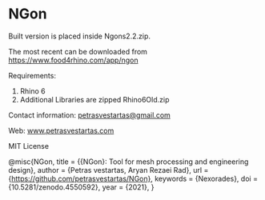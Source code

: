 # NGon
Built version is placed inside Ngons2.2.zip.

The most recent can be downloaded from
https://www.food4rhino.com/app/ngon

Requirements:
1. Rhino 6
2. Additional Libraries are zipped Rhino6Old.zip




Contact information:
petrasvestartas@gmail.com

Web:
www.petrasvestartas.com

MIT License

@misc{NGon,
title = {{NGon}: Tool for mesh processing and engineering design},
author = {Petras vestartas, Aryan Rezaei Rad},
url = {https://github.com/petrasvestartas/NGon},
keywords = {Nexorades},
doi = {10.5281/zenodo.4550592},
year = {2021},
}
